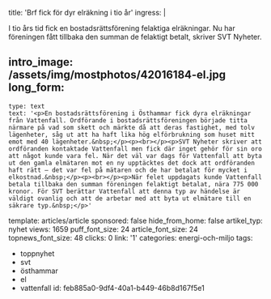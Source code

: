 title: 'Brf fick för dyr elräkning i tio år'
ingress: |
  <p>I tio års tid fick en bostadsrättsförening felaktiga elräkningar. Nu har föreningen fått tillbaka den summan de felaktigt betalt, skriver SVT Nyheter.
  </p>
  
intro_image: /assets/img/mostphotos/42016184-el.jpg
long_form:
  -
    type: text
    text: '<p>En bostadsrättsförening i Östhammar fick dyra elräkningar från Vattenfall. Ordförande i bostadsrättsföreningen började titta närmare på vad som skett och märkte då att deras fastighet, med tolv lägenheter, såg ut att ha haft lika hög elförbrukning som huset mitt emot med 40 lägenheter.&nbsp;</p><p><br></p><p>SVT Nyheter skriver att ordföranden kontaktade Vattenfall men fick där inget gehör för sin oro att något kunde vara fel. När det väl var dags för Vattenfall att byta ut den gamla elmätaren mot en ny upptäcktes det dock att ordföranden haft rätt – det var fel på mätaren och de har betalat för mycket i elkostnad.&nbsp;</p><p><br></p><p>När felet uppdagats kunde Vattenfall betala tillbaka den summan föreningen felaktigt betalat, nära 775 000 kronor. För SVT berättar Vattenfall att denna typ av händelse är väldigt ovanlig och att de arbetar med att byta ut elmätare till en säkrare typ.&nbsp;</p>'
template: articles/article
sponsored: false
hide_from_home: false
artikel_typ: nyhet
views: 1659
puff_font_size: 24
article_font_size: 24
topnews_font_size: 48
clicks: 0
link: '1'
categories: energi-och-miljo
tags:
  - toppnyhet
  - svt
  - östhammar
  - el
  - vattenfall
id: feb885a0-9df4-40a1-b449-46b8d167f5e1
